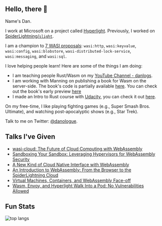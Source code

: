 ## Hello, there 👋

Name's Dan.

I work at Microsoft on a project called [Hyperlight](https://youtu.be/Tz2SOjKZwVA?feature=shared). Previously, I worked on [SpiderLightning/`slight`](https://github.com/deislabs/spiderlightning).

I am a champion to [7 WASI proposals](https://github.com/WebAssembly/WASI/blob/main/Proposals.md): `wasi:http`, `wasi:keyvalue`, `wasi:config`, `wasi:blobstore`, `wasi-distributed-lock-service`, `wasi:messaging`, and `wasi:sql`.

I love helping people learn! Here are some of the things I am doing:
- I am teaching people Rust/Wasm on my [YouTube Channel - danlogs](https://www.youtube.com/c/danlogs).
- I am working with Manning on publishing a book for Wasm on the server-side. The book's code is partially available [here](https://github.com/danbugs/serverside-wasm-book-code). You can check out the book's early preview [here](https://www.manning.com/books/server-side-webassembly)
- I made an Intro to Rust course with [Udacity](https://www.udacity.com/), you can check it out [here](https://www.udacity.com/course/intro-to-rust--cd13678).

On my free-time, I like playing fighting games (e.g., Super Smash Bros. Ultimate), and watching post-apocalyptic shows (e.g., Star Trek).

Talk to me on Twitter: [@danologue](https://twitter.com/danologue).

## Talks I've Given

- [wasi-cloud: The Future of Cloud Computing with WebAssembly](https://youtu.be/Z7cSjIp7vRg?feature=shared)
- [Sandboxing Your Sandbox: Leveraging Hypervisors for WebAssembly Security](https://youtu.be/v1bI1eHVwAw?feature=shared)
- [A New Kind of Cloud Native Interface with WebAssembly](https://youtu.be/ssdmluOMfPM?feature=shared)
- [An Introduction to WebAssembly: From the Browser to the SpiderLightning Cloud](https://youtu.be/LPevmMY8KcE?feature=shared)
- [Virtual Machines, Containers, and WebAssembly Face-off](https://youtu.be/IwjGnxS-GaQ?feature=shared)
- [Wasm, Envoy, and Hyperlight Walk Into a Pod: No Vulnerabilities Allowed](https://youtu.be/83Dv8vymBZs?feature=shared)

## Fun Stats

![top langs](https://github-readme-stats.vercel.app/api/top-langs/?username=danbugs&hide=css,html,shell,plpgsql&theme=merko&langs_count=8&layout=compact)

